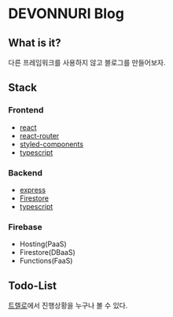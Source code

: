 # DEVONNURI Blog

## What is it?

다른 프레임워크를 사용하지 않고 블로그를 만들어보자.

## Stack
### Frontend
* [react](https://reactjs.org/)
* [react-router](https://reacttraining.com/react-router/)
* [styled-components](https://www.styled-components.com/)
* [typescript](https://www.typescriptlang.org/)

### Backend
* [express](expressjs.com)
* [Firestore](https://firebase.google.com/docs/firestore/)
* [typescript](https://www.typescriptlang.org/)

### Firebase
* Hosting(PaaS)
* Firestore(DBaaS)
* Functions(FaaS)

## Todo-List

[트렐로](https://trello.com/b/hNA5Hj3K)에서 진행상황을 누구나 볼 수 있다.